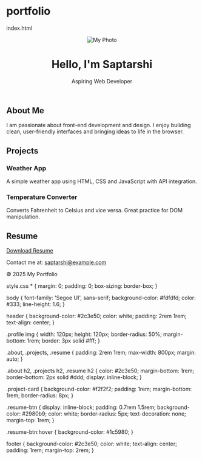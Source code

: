# portfolio
index.html
<!DOCTYPE html>
<html lang="en">
<head>
  <meta charset="UTF-8" />
  <meta name="viewport" content="width=device-width, initial-scale=1.0"/>
  <title>My Portfolio</title>
  <link rel="stylesheet" href="style.css" />
</head>
<body>
  <header>
    <div class="profile">
      <img src="profile.jpg" alt="My Photo" />
      <h1>Hello, I'm Saptarshi</h1>
      <p>Aspiring Web Developer</p>
    </div>
  </header>

  <section class="about">
    <h2>About Me</h2>
    <p>I am passionate about front-end development and design. I enjoy building clean, user-friendly interfaces and bringing ideas to life in the browser.</p>
  </section>

  <section class="projects">
    <h2>Projects</h2>
    <div class="project-card">
      <h3>Weather App</h3>
      <p>A simple weather app using HTML, CSS and JavaScript with API integration.</p>
    </div>
    <div class="project-card">
      <h3>Temperature Converter</h3>
      <p>Converts Fahrenheit to Celsius and vice versa. Great practice for DOM manipulation.</p>
    </div>
  </section>
  <section class="resume">
    <h2>Resume</h2>
    <a href="resume.pdf" download class="resume-btn">Download Resume</a>
  </section>

  <footer>
    <p>Contact me at: <a href="mailto:saptarshi@example.com">saptarshi@example.com</a></p>
    <p>&copy; 2025 My Portfolio</p>
  </footer>
</body>
</html>
style.css
* {
  margin: 0;
  padding: 0;
  box-sizing: border-box;
}

body {
  font-family: 'Segoe UI', sans-serif;
  background-color: #fdfdfd;
  color: #333;
  line-height: 1.6;
}

header {
  background-color: #2c3e50;
  color: white;
  padding: 2rem 1rem;
  text-align: center;
}

.profile img {
  width: 120px;
  height: 120px;
  border-radius: 50%;
  margin-bottom: 1rem;
  border: 3px solid #fff;
}

.about, .projects, .resume {
  padding: 2rem 1rem;
  max-width: 800px;
  margin: auto;
}

.about h2, .projects h2, .resume h2 {
  color: #2c3e50;
  margin-bottom: 1rem;
  border-bottom: 2px solid #ddd;
  display: inline-block;
}

.project-card {
  background-color: #f2f2f2;
  padding: 1rem;
  margin-bottom: 1rem;
  border-radius: 8px;
}

.resume-btn {
  display: inline-block;
  padding: 0.7rem 1.5rem;
  background-color: #2980b9;
  color: white;
  border-radius: 5px;
  text-decoration: none;
  margin-top: 1rem;
}

.resume-btn:hover {
  background-color: #1c5980;
}

footer {
  background-color: #2c3e50;
  color: white;
  text-align: center;
  padding: 1rem;
  margin-top: 2rem;
}
